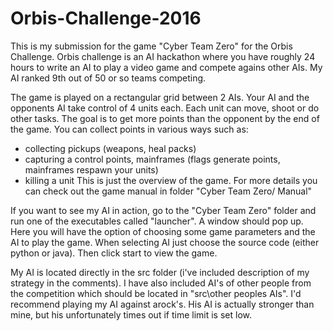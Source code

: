 # Orbis-Challenge-2016

This is my submission for the game "Cyber Team Zero" for the Orbis Challenge.
Orbis challenge is an AI hackathon where you have roughly 24 hours to write an AI to play a video game and compete agains other AIs. My AI ranked 9th out of 50 or so teams competing.

The game is played on a rectangular grid between 2 AIs. Your AI and the opponents 
AI take control of 4 units each. Each unit can move, shoot or do other 
tasks. The goal is to get more points than the opponent by the end of
the game. You can collect points in various ways such as:
- collecting pickups (weapons, heal packs)
- capturing a control points, mainframes (flags generate points, mainframes respawn your units)
- killing a unit
This is just the overview of the game. For more details you can check out the game manual in folder "Cyber Team Zero/ Manual"

If you want to see my AI in action, go to the "Cyber Team Zero" folder and run one of the executables called "launcher".
A window should pop up. Here you will have the option of choosing some game parameters and the AI to play the game. 
When selecting AI just choose the source code (either python or java). Then click start to view the game.

My AI is located directly in the src folder (i've included description of my strategy in the comments). I have also included AI's of other people from the competition which should be located in "src\other peoples AIs". I'd recommend playing my AI against arock's. His AI is actually stronger than mine, but his unfortunately times out if time limit is set low.
